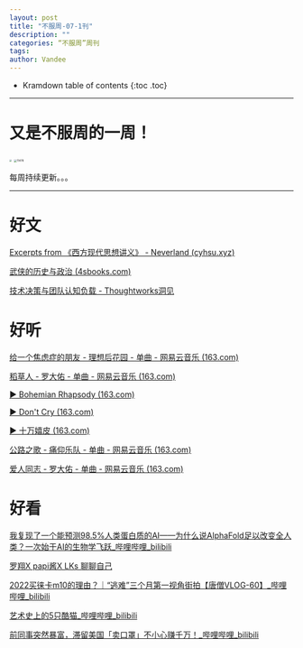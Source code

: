 ```yaml
---
layout: post
title: "不服周-07-1刊"
description: ""
categories: “不服周”周刊
tags: 
author: Vandee
---
```


* Kramdown table of contents
{:toc .toc}


------

# 又是不服周的一周！



<img src="https://s2.loli.net/2022/07/20/LvK8Y7fkOprtPGo.jpg" style="zoom: 25%;" />           <img src="https://s2.loli.net/2022/07/20/gdhaYyfs2r1Cue4.jpg" alt="11478" style="zoom: 33%;" />



每周持续更新。。。

------

# 好文

[Excerpts from 《西方现代思想讲义》 - Neverland (cyhsu.xyz)](https://type.cyhsu.xyz/2022/07/modern-western-thought-qing-liu/)

[武侠的历史与政治 (4sbooks.com)](https://www.4sbooks.com/archives/6340.html)

[技术决策与团队认知负载 - Thoughtworks洞见](https://insights.thoughtworks.cn/monolith-microservice-architectural-tradeoff-cognitive-load/)



# 好听

[给一个焦虑症的朋友 - 理想后花园 - 单曲 - 网易云音乐 (163.com)](https://music.163.com/#/song?id=479382670)

[稻草人 - 罗大佑 - 单曲 - 网易云音乐 (163.com)](https://music.163.com/#/song?id=109516)

[▶ Bohemian Rhapsody (163.com)](https://music.163.com/#/song?id=1868553)

[▶ Don't Cry (163.com)](https://music.163.com/#/song?id=1299370504)

[▶ 十万嬉皮 (163.com)](https://music.163.com/#/song?id=386837)

[公路之歌 - 痛仰乐队 - 单曲 - 网易云音乐 (163.com)](https://music.163.com/#/song?id=381825)

[爱人同志 - 罗大佑 - 单曲 - 网易云音乐 (163.com)](https://music.163.com/#/song?id=109388)



# 好看

[我复现了一个能预测98.5%人类蛋白质的AI——为什么说AlphaFold足以改变全人类？一次始于AI的生物学飞跃_哔哩哔哩_bilibili](https://www.bilibili.com/video/BV1B34y1J7B2?mid=312821224&p=1&share_from=ugc&share_medium=iphone&share_plat=ios&share_session_id=AECFDA36-7417-40C6-BEE3-D7270242F9A6&share_source=GENERIC&share_tag=s_i&timestamp=1658323804&unique_k=UhcQfeq)

[罗翔X papi酱X LKs 聊聊自己](https://www.bilibili.com/festival/talktalk?bvid=BV1Wd4y1Q7PT)

[2022买徕卡m10的理由？｜“逃难”三个月第一视角街拍【唐僧VLOG-60】_哔哩哔哩_bilibili](https://www.bilibili.com/video/BV1Xa411X7H8)

[艺术史上的5只酷猫_哔哩哔哩_bilibili](https://www.bilibili.com/video/BV1zW4y117xs?spm_id_from=444.42.list.card_archive.click)

[前同事突然暴富，滞留美国「卖口罩」不小心赚千万！_哔哩哔哩_bilibili](https://www.bilibili.com/video/BV1xS4y1J77K?mid=312821224&p=1&share_from=ugc&share_medium=iphone&share_plat=ios&share_session_id=6C3866EF-3B2D-41D9-A59A-ED41D8D5703A&share_source=GENERIC&share_tag=s_i&timestamp=1658324659&unique_k=nJEv7fa&vd_source=92184533e359726f138fee9650261f0f)
